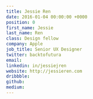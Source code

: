 ```yaml
---
title: Jessie Ren
date: 2016-01-04 00:00:00 +0000
position: 0
first_name: Jessie
last_name: Ren
class: Design fellow
company: Apple
job_title: Senior UX Designer
twitter: backtofutura
email: 
linkedin: in/jessiejren
website: http://jessieren.com
dribbble: 
github: 
medium: 
---
```


